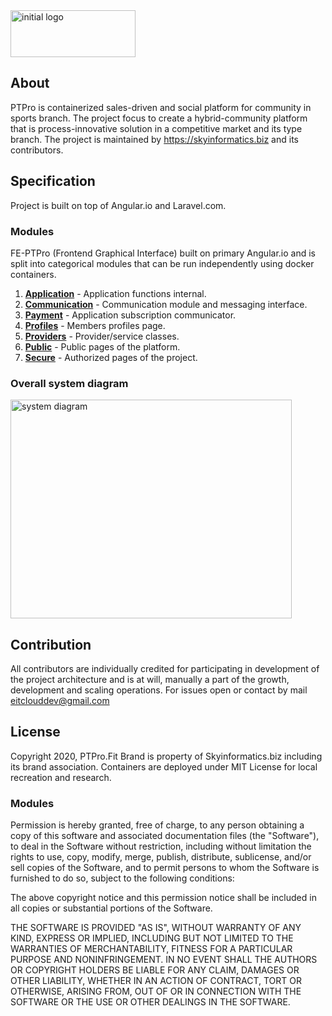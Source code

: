 
<img src="https://skyinformatics.biz/images/PTPro.png" width="200" height="75" alt="initial logo"/>

## About
PTPro is containerized sales-driven and social platform for community in sports branch. The project focus to create a hybrid-community platform that is  process-innovative solution in a competitive market and its type branch. The project is maintained by https://skyinformatics.biz and its contributors. 

## Specification
Project is built on top of Angular.io and Laravel.com. 

### Modules
FE-PTPro (Frontend Graphical Interface) built on primary Angular.io and is split into categorical modules that can be run independently using docker containers. 
 1. **[Application](https://github.com/Skyinformatics-biz)** - Application functions internal.
 2. **[Communication](https://github.com/Skyinformatics-biz)** - Communication module and messaging interface.
 3. **[Payment](https://github.com/Skyinformatics-biz)** - Application subscription communicator.
 4. **[Profiles](https://github.com/Skyinformatics-biz)** - Members profiles page.
 5. **[Providers](https://github.com/Skyinformatics-biz)** - Provider/service classes.
 6. **[Public](https://github.com/Skyinformatics-biz)** - Public pages of the platform.
 7. **[Secure](https://github.com/Skyinformatics-biz)** - Authorized pages of the project.

### Overall system diagram
<img src="https://skyinformatics.biz/images/PTProSystem.png" width="450" height="350" alt="system diagram"/>


## Contribution
All contributors are individually credited for participating in development of the project architecture and is at will, manually a part of the growth, development and scaling operations. 
For issues open or contact by mail eitclouddev@gmail.com

## License
Copyright 2020, PTPro.Fit Brand is property of Skyinformatics.biz including its brand association. Containers are deployed under MIT License for local recreation and research.
 
### Modules
Permission is hereby granted, free of charge, to any person obtaining a copy of this software and associated documentation files (the "Software"), to deal in the Software without restriction, including without limitation the rights to use, copy, modify, merge, publish, distribute, sublicense, and/or sell copies of the Software, and to permit persons to whom the Software is furnished to do so, subject to the following conditions:

The above copyright notice and this permission notice shall be included in all copies or substantial portions of the Software.

THE SOFTWARE IS PROVIDED "AS IS", WITHOUT WARRANTY OF ANY KIND, EXPRESS OR IMPLIED, INCLUDING BUT NOT LIMITED TO THE WARRANTIES OF MERCHANTABILITY, FITNESS FOR A PARTICULAR PURPOSE AND NONINFRINGEMENT. IN NO EVENT SHALL THE AUTHORS OR COPYRIGHT HOLDERS BE LIABLE FOR ANY CLAIM, DAMAGES OR OTHER LIABILITY, WHETHER IN AN ACTION OF CONTRACT, TORT OR OTHERWISE, ARISING FROM, OUT OF OR IN CONNECTION WITH THE SOFTWARE OR THE USE OR OTHER DEALINGS IN THE SOFTWARE.


<!--stackedit_data:
eyJoaXN0b3J5IjpbMzAwOTQzOTA1LC0xMDMwMzc3MjQ4LDE1MT
MyNjQxMjYsLTEzNjc1NDM0OTgsLTExNDU3NTQ0MzgsMTY3ODE2
MDk1Miw5MjUxNDI2MzgsLTEwNTA1ODM4NTAsLTE0MzQzOTYxMC
wyMDg4NzUwMDMsNTAxNDQ4NjksNjAxMzIwMzg1LC0yMDI5Mjkx
ODU5LDE2MDg5OTk5OTIsMTA2ODM5NDQ5NywtMTQ0Mjc4NjgzNy
wyMzE3NDYzNzddfQ==
-->